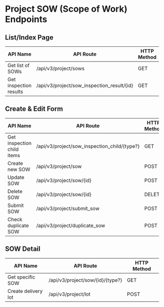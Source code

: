 # Project SOW (Scope of Work) Endpoints

## List/Index Page

| API Name | API Route | HTTP Method |
|----------|-----------|-------------|
| Get list of SOWs | /api/v3/project/sows | GET |
| Get inspection results | /api/v3/project/sow_inspection_result/{id} | GET |

## Create & Edit Form

| API Name | API Route | HTTP Method |
|----------|-----------|-------------|
| Get inspection child items | /api/v3/project/sow_inspection_child/{type?} | GET |
| Create new SOW | /api/v3/project/sow | POST |
| Update SOW | /api/v3/project/sow/{id} | POST |
| Delete SOW | /api/v3/project/sow/{id} | DELETE |
| Submit SOW | /api/v3/project/submit_sow | POST |
| Check duplicate SOW | /api/v3/project/duplicate_sow | POST |

## SOW Detail

| API Name | API Route | HTTP Method |
|----------|-----------|-------------|
| Get specific SOW | /api/v3/project/sow/{id}/{type?} | GET |
| Create delivery lot | /api/v3/project/lot | POST |
